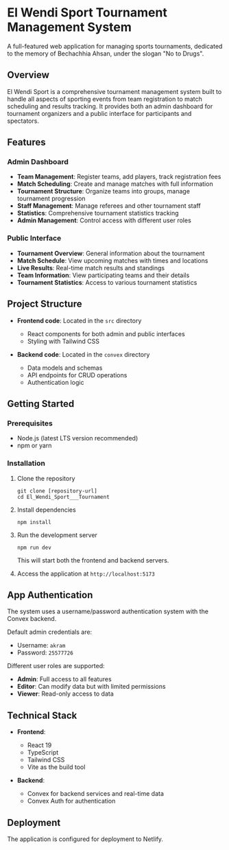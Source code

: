 # El Wendi Sport Tournament Management System

A full-featured web application for managing sports tournaments, dedicated to the memory of Bechachhia Ahsan, under the slogan "No to Drugs".

## Overview

El Wendi Sport is a comprehensive tournament management system built to handle all aspects of sporting events from team registration to match scheduling and results tracking. It provides both an admin dashboard for tournament organizers and a public interface for participants and spectators.

## Features

### Admin Dashboard
- **Team Management**: Register teams, add players, track registration fees
- **Match Scheduling**: Create and manage matches with full information
- **Tournament Structure**: Organize teams into groups, manage tournament progression
- **Staff Management**: Manage referees and other tournament staff
- **Statistics**: Comprehensive tournament statistics tracking
- **Admin Management**: Control access with different user roles

### Public Interface
- **Tournament Overview**: General information about the tournament
- **Match Schedule**: View upcoming matches with times and locations
- **Live Results**: Real-time match results and standings
- **Team Information**: View participating teams and their details
- **Tournament Statistics**: Access to various tournament statistics

## Project Structure

- **Frontend code**: Located in the `src` directory
  - React components for both admin and public interfaces
  - Styling with Tailwind CSS

- **Backend code**: Located in the `convex` directory
  - Data models and schemas
  - API endpoints for CRUD operations
  - Authentication logic

## Getting Started

### Prerequisites
- Node.js (latest LTS version recommended)
- npm or yarn

### Installation

1. Clone the repository
   ```
   git clone [repository-url]
   cd El_Wendi_Sport___Tournament
   ```

2. Install dependencies
   ```
   npm install
   ```

3. Run the development server
   ```
   npm run dev
   ```
   This will start both the frontend and backend servers.

4. Access the application at `http://localhost:5173`

## App Authentication

The system uses a username/password authentication system with the Convex backend. 

Default admin credentials are:
- Username: `akram`
- Password: `25577726`

Different user roles are supported:
- **Admin**: Full access to all features
- **Editor**: Can modify data but with limited permissions
- **Viewer**: Read-only access to data

## Technical Stack

- **Frontend**:
  - React 19
  - TypeScript
  - Tailwind CSS
  - Vite as the build tool

- **Backend**:
  - Convex for backend services and real-time data
  - Convex Auth for authentication

## Deployment

The application is configured for deployment to Netlify. 

